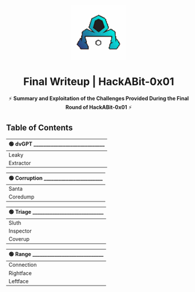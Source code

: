 <div align="center">
  <a href="https://www.hackabit.com/">
    <img src="./Assets/channels4_profile.png" alt="HackABit Logo" heigh="150" width="150">
  </a>
</div>

<div align="center">
  
  # Final Writeup | HackABit-0x01
  ⚡ <b>Summary and Exploitation of the Challenges Provided During the Final Round of HackABit-0x01</b> ⚡
</div>

<h2>
  Table of Contents
</h2>

<div>

| 🟢 dvGPT _____________________________|
| ------------- |
| Leaky |
| Extractor |

| 🟢 Corruption ________________________|
| ------------- |
| Santa |
| Coredump |

| 🟢 Triage _____________________________|
| ------------- |
| Sluth |
| Inspector |
| Coverup |

| 🟢 Range _____________________________|
| ------------- |
| Connection |
| Rightface |
| Leftface |
